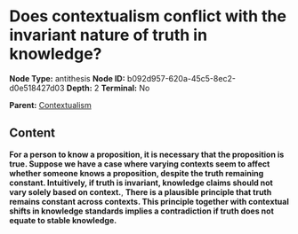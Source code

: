 # Does contextualism conflict with the invariant nature of truth in knowledge?

**Node Type:** antithesis
**Node ID:** b092d957-620a-45c5-8ec2-d0e518427d03
**Depth:** 2
**Terminal:** No

**Parent:** [Contextualism](contextualism.md)

## Content

**For a person to know a proposition, it is necessary that the proposition is true. Suppose we have a case where varying contexts seem to affect whether someone knows a proposition, despite the truth remaining constant. Intuitively, if truth is invariant, knowledge claims should not vary solely based on context.**, **There is a plausible principle that truth remains constant across contexts. This principle together with contextual shifts in knowledge standards implies a contradiction if truth does not equate to stable knowledge.**
